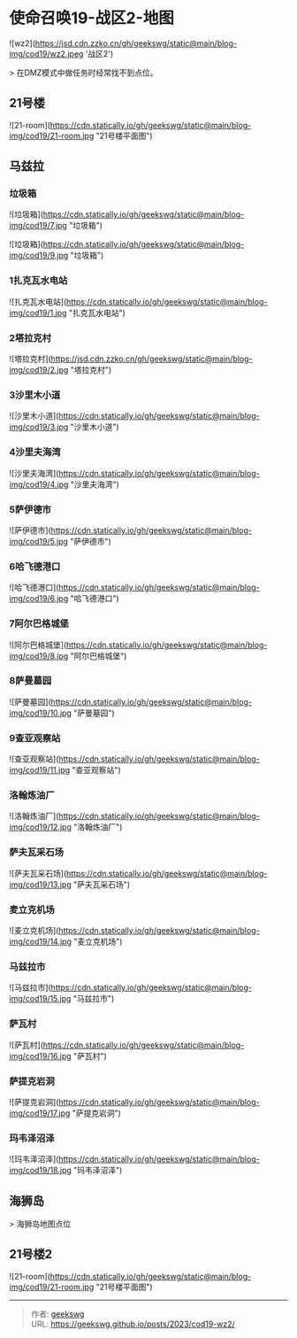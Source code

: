 # 使命召唤19-战区2-地图

![wz2](https://jsd.cdn.zzko.cn/gh/geekswg/static@main/blog-img/cod19/wz2.jpeg &#39;战区2&#39;)

&gt; 在DMZ模式中做任务时经常找不到点位。

## 21号楼

![21-room](https://cdn.statically.io/gh/geekswg/static@main/blog-img/cod19/21-room.jpg &#34;21号楼平面图&#34;)

## 马兹拉

### 垃圾箱

![垃圾箱](https://cdn.statically.io/gh/geekswg/static@main/blog-img/cod19/7.jpg &#34;垃圾箱&#34;)

![垃圾箱](https://cdn.statically.io/gh/geekswg/static@main/blog-img/cod19/9.jpg &#34;垃圾箱&#34;)

### 1扎克瓦水电站

![扎克瓦水电站](https://cdn.statically.io/gh/geekswg/static@main/blog-img/cod19/1.jpg &#34;扎克瓦水电站&#34;)

### 2塔拉克村

![塔拉克村](https://jsd.cdn.zzko.cn/gh/geekswg/static@main/blog-img/cod19/2.jpg &#34;塔拉克村&#34;)

### 3沙里木小道

![沙里木小道](https://cdn.statically.io/gh/geekswg/static@main/blog-img/cod19/3.jpg &#34;沙里木小道&#34;)

### 4沙里夫海湾

![沙里夫海湾](https://cdn.statically.io/gh/geekswg/static@main/blog-img/cod19/4.jpg &#34;沙里夫海湾&#34;)

### 5萨伊德市

![萨伊德市](https://cdn.statically.io/gh/geekswg/static@main/blog-img/cod19/5.jpg &#34;萨伊德市&#34;)

### 6哈飞德港口

![哈飞德港口](https://cdn.statically.io/gh/geekswg/static@main/blog-img/cod19/6.jpg &#34;哈飞德港口&#34;)

### 7阿尔巴格城堡

![阿尔巴格城堡](https://cdn.statically.io/gh/geekswg/static@main/blog-img/cod19/8.jpg &#34;阿尔巴格城堡&#34;)

### 8萨曼墓园

![萨曼墓园](https://cdn.statically.io/gh/geekswg/static@main/blog-img/cod19/10.jpg &#34;萨曼墓园&#34;)

### 9查亚观察站

![查亚观察站](https://cdn.statically.io/gh/geekswg/static@main/blog-img/cod19/11.jpg &#34;查亚观察站&#34;)

### 洛翰炼油厂

![洛翰炼油厂](https://cdn.statically.io/gh/geekswg/static@main/blog-img/cod19/12.jpg &#34;洛翰炼油厂&#34;)

### 萨夫瓦采石场

![萨夫瓦采石场](https://cdn.statically.io/gh/geekswg/static@main/blog-img/cod19/13.jpg &#34;萨夫瓦采石场&#34;)

### 麦立克机场

![麦立克机场](https://cdn.statically.io/gh/geekswg/static@main/blog-img/cod19/14.jpg &#34;麦立克机场&#34;)

### 马兹拉市

![马兹拉市](https://cdn.statically.io/gh/geekswg/static@main/blog-img/cod19/15.jpg &#34;马兹拉市&#34;)

### 萨瓦村

![萨瓦村](https://cdn.statically.io/gh/geekswg/static@main/blog-img/cod19/16.jpg &#34;萨瓦村&#34;)

### 萨提克岩洞

![萨提克岩洞](https://cdn.statically.io/gh/geekswg/static@main/blog-img/cod19/17.jpg &#34;萨提克岩洞&#34;)

### 玛韦泽沼泽

![玛韦泽沼泽](https://cdn.statically.io/gh/geekswg/static@main/blog-img/cod19/18.jpg &#34;玛韦泽沼泽&#34;)

## 海狮岛

&gt; 海狮岛地图点位

## 21号楼2

![21-room](https://cdn.statically.io/gh/geekswg/static@main/blog-img/cod19/21-room.jpg &#34;21号楼平面图&#34;)

---

> 作者: [geekswg](https://github.com/geekswg)  
> URL: https://geekswg.github.io/posts/2023/cod19-wz2/  

